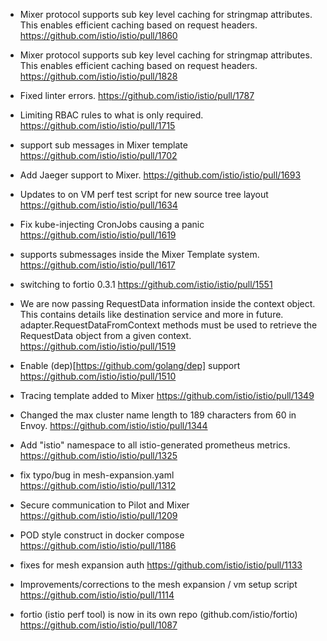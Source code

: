 * Mixer protocol supports sub key level caching for stringmap attributes. This enables efficient caching based on request headers.  https://github.com/istio/istio/pull/1860

* Mixer protocol supports sub key level caching for stringmap attributes. This enables efficient caching based on request headers.  https://github.com/istio/istio/pull/1828

* Fixed linter errors.  https://github.com/istio/istio/pull/1787

* Limiting  RBAC rules to what is only required.  https://github.com/istio/istio/pull/1715

* support sub messages in Mixer template  https://github.com/istio/istio/pull/1702

* Add Jaeger support to Mixer.  https://github.com/istio/istio/pull/1693

* Updates to on VM perf test script for new source tree layout  https://github.com/istio/istio/pull/1634

* Fix kube-injecting CronJobs causing a panic  https://github.com/istio/istio/pull/1619

* supports submessages inside the Mixer Template system.  https://github.com/istio/istio/pull/1617

* switching to fortio 0.3.1  https://github.com/istio/istio/pull/1551

* We are now passing RequestData information inside the context object. This contains details like destination service and more in future. adapter.RequestDataFromContext methods must be used to retrieve the RequestData object from a given context.  https://github.com/istio/istio/pull/1519

* Enable (dep)[https://github.com/golang/dep] support  https://github.com/istio/istio/pull/1510

* Tracing template added to Mixer  https://github.com/istio/istio/pull/1349

* Changed the max cluster name length to 189 characters from 60 in Envoy.  https://github.com/istio/istio/pull/1344

* Add "istio" namespace to all istio-generated prometheus metrics.  https://github.com/istio/istio/pull/1325

* fix typo/bug in mesh-expansion.yaml  https://github.com/istio/istio/pull/1312

* Secure communication to Pilot and Mixer  https://github.com/istio/istio/pull/1209

* POD style construct in docker compose  https://github.com/istio/istio/pull/1186

* fixes for mesh expansion auth  https://github.com/istio/istio/pull/1133

* Improvements/corrections to the mesh expansion / vm setup script  https://github.com/istio/istio/pull/1114

* fortio (istio perf tool) is now in its own repo (github.com/istio/fortio)  https://github.com/istio/istio/pull/1087